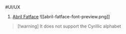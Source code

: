 #UI/UX

1. [Abril Fatface](https://fonts.google.com/specimen/Abril+Fatface)
![[abril-fatface-font-preview.png]]
>[!warning] It does not support the Cyrillic alphabet

